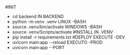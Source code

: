 #INIT
- cd backend
IN BACKEND
- python -m venv .venv
LINUX -BASH
- source .venv/bin/activate
WINDOWS -BASH
- source .venv/Scripts/activate
#INSTALL
IN .VENV
- pip install -r requirements.txt
#DEPLOY
EXECUTE -DEV
- uvicorn main:app --reload
EXECUTO -PROD
- uvicorn main:app --PORT